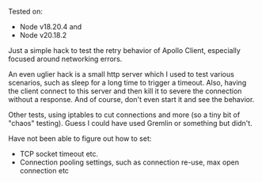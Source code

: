 Tested on: 
* Node v18.20.4 and
* Node v20.18.2

Just a simple hack to test the retry behavior of Apollo Client, especially 
focused around networking errors.

An even uglier hack is a small http server which I used to test various
scenarios, such as sleep for a long time to trigger a timeout. Also, having
the client connect to this server and then kill it to severe the connection
without a response. And of course, don't even start it and see the behavior.

Other tests, using iptables to cut connections and more (so a tiny bit of
"chaos" testing). Guess I could have used Gremlin or something but didn't.

Have not been able to figure out how to set:
* TCP socket timeout etc.
* Connection pooling settings, such as connection re-use, max open connection etc

